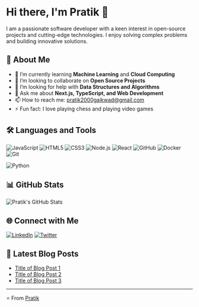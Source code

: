 # Hi there, I'm Pratik 👋

I am a passionate software developer with a keen interest in open-source projects and cutting-edge technologies. I enjoy solving complex problems and building innovative solutions.

## 🚀 About Me

- 🌱 I’m currently learning **Machine Learning** and **Cloud Computing**
- 👯 I’m looking to collaborate on **Open Source Projects**
- 🤔 I’m looking for help with **Data Structures and Algorithms**
- 💬 Ask me about **Next.js, TypeScript, and Web Development**
- 📫 How to reach me: [pratik2000gaikwad@gmail.com](mailto:pratik2000gaikwad@gmail.com)
- ⚡ Fun fact: I love playing chess and playing video games

## 🛠️ Languages and Tools

![JavaScript](https://img.shields.io/badge/JavaScript-F7DF1E?style=for-the-badge&logo=javascript&logoColor=black)
![HTML5](https://img.shields.io/badge/HTML5-E34F26?style=for-the-badge&logo=html5&logoColor=white)
![CSS3](https://img.shields.io/badge/CSS3-1572B6?style=for-the-badge&logo=css3&logoColor=white)
![Node.js](https://img.shields.io/badge/Node.js-339933?style=for-the-badge&logo=nodedotjs&logoColor=white)
![React](https://img.shields.io/badge/React-61DAFB?style=for-the-badge&logo=react&logoColor=black)
![GitHub](https://img.shields.io/badge/GitHub-181717?style=for-the-badge&logo=github&logoColor=white)
![Docker](https://img.shields.io/badge/Docker-2496ED?style=for-the-badge&logo=docker&logoColor=white)
![Git](https://img.shields.io/badge/Git-F05032?style=for-the-badge&logo=git&logoColor=white)

![Python](https://img.shields.io/badge/Python-3776AB?style=for-the-badge&logo=python&logoColor=white)

## 📊 GitHub Stats

![Pratik's GitHub Stats](https://github-readme-stats.vercel.app/api?username=ghpratik&show_icons=true&theme=radical)

## 🌐 Connect with Me

[![LinkedIn](https://img.shields.io/badge/LinkedIn-0A66C2?style=for-the-badge&logo=linkedin&logoColor=white)](https://www.linkedin.com/in/pratiklin)
[![Twitter](https://img.shields.io/badge/Twitter-1DA1F2?style=for-the-badge&logo=twitter&logoColor=white)](https://twitter.com/pratikirl)

## 📝 Latest Blog Posts

<!-- BLOG-POST-LIST:START -->
- [Title of Blog Post 1](https://blog.example.com/post1)
- [Title of Blog Post 2](https://blog.example.com/post2)
- [Title of Blog Post 3](https://blog.example.com/post3)
<!-- BLOG-POST-LIST:END -->

---

⭐️ From [Pratik](https://github.com/ghpratik)
